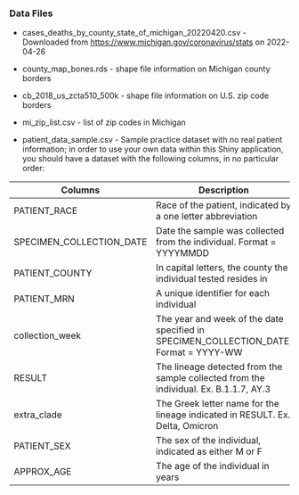 ### Data Files

* cases_deaths_by_county_state_of_michigan_20220420.csv - Downloaded from https://www.michigan.gov/coronavirus/stats on 2022-04-26

* county_map_bones.rds - shape file information on Michigan county borders

* cb_2018_us_zcta510_500k - shape file information on U.S. zip code borders

* mi_zip_list.csv - list of zip codes in Michigan

* patient_data_sample.csv - Sample practice dataset with no real patient information; in order to use your own data within this Shiny application, you should have a dataset with the following columns, in no particular order:

| Columns | Description |
| --- | --- |
| PATIENT_RACE | Race of the patient, indicated by a one letter abbreviation |
| SPECIMEN_COLLECTION_DATE | Date the sample was collected from the individual. Format = YYYYMMDD |
| PATIENT_COUNTY | In capital letters, the county the individual tested resides in |
| PATIENT_MRN | A unique identifier for each individual |
| collection_week | The year and week of the date specified in SPECIMEN_COLLECTION_DATE. Format = YYYY-WW |
| RESULT | The lineage detected from the sample collected from the individual. Ex. B.1.1.7, AY.3 |
| extra_clade | The Greek letter name for the lineage indicated in RESULT. Ex. Delta, Omicron |
| PATIENT_SEX | The sex of the individual, indicated as either M or F |
| APPROX_AGE | The age of the individual in years |
